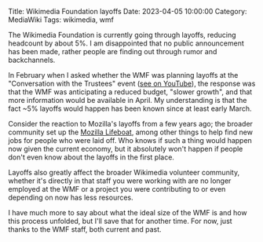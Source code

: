 Title: Wikimedia Foundation layoffs
Date: 2023-04-05 10:00:00
Category: MediaWiki
Tags: wikimedia, wmf

The Wikimedia Foundation is currently going through layoffs, reducing headcount by about 5%. I am disappointed that no public announcement has been made, rather people are
finding out through rumor and backchannels.

In February when I asked whether the WMF was planning layoffs at the "Conversation with the Trustees" event ([see on YouTube](https://www.youtube.com/live/cGqHUrpU2Rc?feature=share&t=4746)), the response
was that the WMF was anticipating a reduced budget, "slower growth", and that more information would be available in April. My understanding is that the fact ~5% layoffs would happen has been known since at least early March.

Consider the reaction to Mozilla's layoffs from a few years ago; the broader community set up the [Mozilla Lifeboat](https://mozillalifeboat.com/), among other things to help find new jobs for people who were laid off. Who knows
if such a thing would happen now given the current economy, but it absolutely won't happen if people don't even know about the layoffs in the first place.

Layoffs also greatly affect the broader Wikimedia volunteer community, whether it's directly in that staff you were working with are no longer employed at the WMF or a project you were contributing to or even depending on now has
less resources.

I have much more to say about what the ideal size of the WMF is and how this process unfolded, but I'll save that for another time. For now, just thanks to the WMF staff, both current and past.
